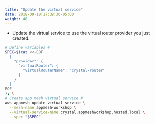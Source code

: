 ```yaml
---
title: "Update the virtual service"
date: 2018-09-18T17:39:30-05:00
weight: 40
---
```


* Update the virtual service to use the virtual router provider you just created.

```bash
# Define variables #
SPEC=$(cat <<-EOF
  { 
    "provider": {
      "virtualRouter": { 
        "virtualRouterName": "crystal-router"
      }
    }
  }
EOF
); \
# Create app mesh virtual service #
aws appmesh update-virtual-service \
  --mesh-name appmesh-workshop \
  --virtual-service-name crystal.appmeshworkshop.hosted.local \
  --spec "$SPEC"
```